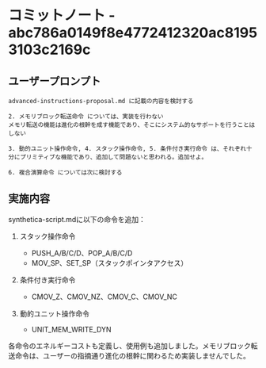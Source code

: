 # コミットノート - abc786a0149f8e4772412320ac81953103c2169c

## ユーザープロンプト

```
advanced-instructions-proposal.md に記載の内容を検討する

2. メモリブロック転送命令 については、実装を行わない
メモリ転送の機能は進化の根幹を成す機能であり、そこにシステム的なサポートを行うことはしない

3. 動的ユニット操作命令, 4. スタック操作命令, 5. 条件付き実行命令 は、それぞれ十分にプリミティブな機能であり、追加して問題ないと思われる。追加せよ。

6. 複合演算命令 については次に検討する
```

## 実施内容

synthetica-script.mdに以下の命令を追加：

1. スタック操作命令
   - PUSH_A/B/C/D、POP_A/B/C/D
   - MOV_SP、SET_SP（スタックポインタアクセス）

2. 条件付き実行命令
   - CMOV_Z、CMOV_NZ、CMOV_C、CMOV_NC

3. 動的ユニット操作命令
   - UNIT_MEM_WRITE_DYN

各命令のエネルギーコストも定義し、使用例も追加しました。メモリブロック転送命令は、ユーザーの指摘通り進化の根幹に関わるため実装しませんでした。
